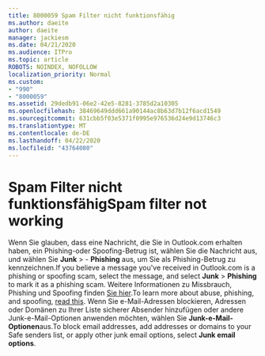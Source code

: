```yaml
---
title: 8000059 Spam Filter nicht funktionsfähig
ms.author: daeite
author: daeite
manager: jackiesm
ms.date: 04/21/2020
ms.audience: ITPro
ms.topic: article
ROBOTS: NOINDEX, NOFOLLOW
localization_priority: Normal
ms.custom:
- "990"
- "8000059"
ms.assetid: 29dedb91-06e2-42e5-8281-3785d2a10305
ms.openlocfilehash: 38469649ddd661a90144ac8b63d7b12f6acd1549
ms.sourcegitcommit: 631cbb5f03e5371f0995e976536d24e9d13746c3
ms.translationtype: MT
ms.contentlocale: de-DE
ms.lasthandoff: 04/22/2020
ms.locfileid: "43764080"
---
```

# <a name="spam-filter-not-working"></a><span data-ttu-id="15e63-102">Spam Filter nicht funktionsfähig</span><span class="sxs-lookup"><span data-stu-id="15e63-102">Spam filter not working</span></span>

<span data-ttu-id="15e63-103">Wenn Sie glauben, dass eine Nachricht, die Sie in Outlook.com erhalten haben, ein Phishing-oder Spoofing-Betrug ist, wählen Sie die Nachricht aus, und wählen Sie **Junk** \> - **Phishing** aus, um Sie als Phishing-Betrug zu kennzeichnen.</span><span class="sxs-lookup"><span data-stu-id="15e63-103">If you believe a message you've received in Outlook.com is a phishing or spoofing scam, select the message, and select **Junk** \> **Phishing** to mark it as a phishing scam.</span></span> <span data-ttu-id="15e63-104">Weitere Informationen zu Missbrauch, Phishing und Spoofing finden [Sie hier](https://support.office.com/article/0d882ea5-eedc-4bed-aebc-079ffa1105a3?wt.mc_id=Office_Outlook_com_Alchemy).</span><span class="sxs-lookup"><span data-stu-id="15e63-104">To learn more about abuse, phishing, and spoofing, [read this](https://support.office.com/article/0d882ea5-eedc-4bed-aebc-079ffa1105a3?wt.mc_id=Office_Outlook_com_Alchemy).</span></span> <span data-ttu-id="15e63-105">Wenn Sie e-Mail-Adressen blockieren, Adressen oder Domänen zu Ihrer Liste sicherer Absender hinzufügen oder andere Junk-e-Mail-Optionen anwenden möchten, wählen Sie **Junk-e-Mail-Optionen**aus.</span><span class="sxs-lookup"><span data-stu-id="15e63-105">To block email addresses, add addresses or domains to your Safe senders list, or apply other junk email options, select **Junk email options**.</span></span>
  